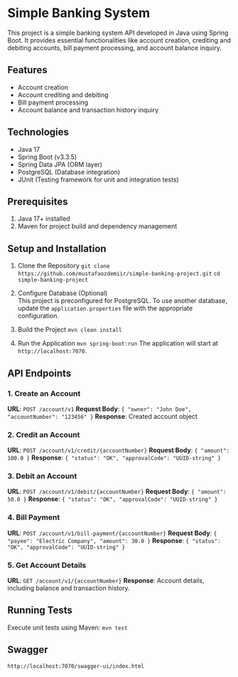 
# Simple Banking System

This project is a simple banking system API developed in Java using Spring Boot. It provides essential functionalities like account creation, crediting and debiting accounts, bill payment processing, and account balance inquiry.

## Features
- Account creation
- Account crediting and debiting
- Bill payment processing
- Account balance and transaction history inquiry

## Technologies
- Java 17
- Spring Boot (v3.3.5)
- Spring Data JPA (ORM layer)
- PostgreSQL (Database integration)
- JUnit (Testing framework for unit and integration tests)

## Prerequisites
1. Java 17+ installed
2. Maven for project build and dependency management

## Setup and Installation

1. Clone the Repository
   `git clone https://github.com/mustafaozdemiir/simple-banking-project.git`
   `cd simple-banking-project`

2. Configure Database (Optional)  
   This project is preconfigured for PostgreSQL. To use another database, update the `application.properties` file with the appropriate configuration.

3. Build the Project
   `mvn clean install`

4. Run the Application
   `mvn spring-boot:run`
   The application will start at `http://localhost:7070`.

## API Endpoints

### 1. Create an Account
   **URL**: `POST /account/v1`
   **Request Body**:
     `{ "owner": "John Doe", "accountNumber": "123456" }`
   **Response**: Created account object

### 2. Credit an Account
   **URL**: `POST /account/v1/credit/{accountNumber}`
   **Request Body**:
     `{ "amount": 100.0 }`
   **Response**:
     `{ "status": "OK", "approvalCode": "UUID-string" }`

### 3. Debit an Account
   **URL**: `POST /account/v1/debit/{accountNumber}`
   **Request Body**:
     `{ "amount": 50.0 }`
   **Response**:
     `{ "status": "OK", "approvalCode": "UUID-string" }`

### 4. Bill Payment
   **URL**: `POST /account/v1/bill-payment/{accountNumber}`
   **Request Body**:
     `{ "payee": "Electric Company", "amount": 30.0 }`
   **Response**:
     `{ "status": "OK", "approvalCode": "UUID-string" }`

### 5. Get Account Details
   **URL**: `GET /account/v1/{accountNumber}`
   **Response**: Account details, including balance and transaction history.


## Running Tests
Execute unit tests using Maven:
`mvn test`

## Swagger
`http://localhost:7070/swagger-ui/index.html`
